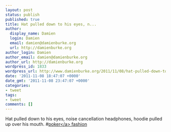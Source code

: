 ```yaml
---
layout: post
status: publish
published: true
title: Hat pulled down to his eyes, n...
author:
  display_name: Damien
  login: Damien
  email: damien@damienburke.org
  url: http://damienburke.org
author_login: Damien
author_email: damien@damienburke.org
author_url: http://damienburke.org
wordpress_id: 1833
wordpress_url: http://www.damienburke.org/2011/11/08/hat-pulled-down-to-his-eyes-n/
date: '2011-11-08 18:47:07 +0000'
date_gmt: '2011-11-08 23:47:07 +0000'
categories:
- tweet
tags:
- tweet
comments: []
---
```

<p>Hat pulled down to his eyes, noise cancellation headphones, hoodie pulled up over his mouth. #<a href="http:&#47;&#47;search.twitter.com&#47;search?q=%23poker" class="aktt_hashtag">poker<&#47;a> fashion</p>
